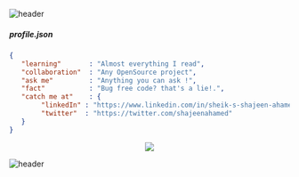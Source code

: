 ![header](https://capsule-render.vercel.app/api?type=rect&color=000000&height=150&section=header&fontColor=ffffff&text=Hi%20there,%20I%27m%20Shajeen%20Ahamed&fontSize=30)

##### profile.json
```json
{
   "learning"       : "Almost everything I read",
   "collaboration"  : "Any OpenSource project",
   "ask me"         : "Anything you can ask !",
   "fact"           : "Bug free code? that's a lie!.",
   "catch me at"    : {
        "linkedIn" : "https://www.linkedin.com/in/sheik-s-shajeen-ahamed-a678802b",
        "twitter"  : "https://twitter.com/shajeenahamed"
   }
}
```

<p align="center">
   <a href="https://github.com/CodeAvailable/community-support"> 
  <img src="https://user-images.githubusercontent.com/2623563/97088813-137c3000-1651-11eb-9cd0-ecdc3853637c.png">
      </a>
</p>

![header](https://capsule-render.vercel.app/api?type=shark&color=000000&height=50&section=footer)
